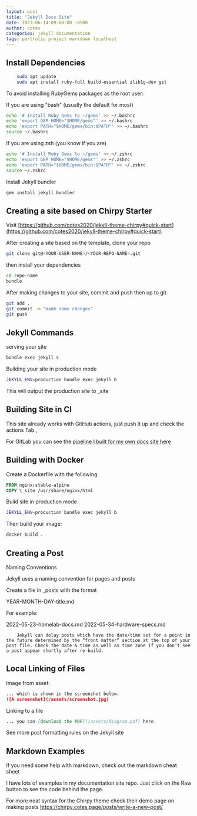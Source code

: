 ```yaml
---
layout: post
title: "Jekyll Docs Site"
date: 2023-06-14 09:00:00 -0500
author: cotes
categories: jekyll documentation
tags: portfolio project markdown localhost
---
```


## Install Dependencies

```bash
	sudo apt update
	sudo apt install ruby-full build-essential zlib1g-dev git
```

To avoid installing RubyGems packages as the root user:

If you are using "bash" (usually the default for most)

```bash
echo '# Install Ruby Gems to ~/gems' >> ~/.bashrc
echo 'export GEM_HOME="$HOME/gems"' >> ~/.bashrc
echo 'export PATH="$HOME/gems/bin:$PATH"' >> ~/.bashrc
source ~/.bashrc
```

If you are using zsh (you know if you are)

```bash
echo '# Install Ruby Gems to ~/gems' >> ~/.zshrc
echo 'export GEM_HOME="$HOME/gems"' >> ~/.zshrc
echo 'export PATH="$HOME/gems/bin:$PATH"' >> ~/.zshrc
source ~/.zshrc
```

Install Jekyll bundler

```bash
gem install jekyll bundler
```

## Creating a site based on Chirpy Starter

Visit [https://github.com/cotes2020/jekyll-theme-chirpy#quick-start](https://github.com/cotes2020/jekyll-theme-chirpy#quick-start)

After creating a site based on the template, clone your repo

```bash
git clone git@<YOUR-USER-NAME>/<YOUR-REPO-NAME>.git
```

then install your dependencies

```bash
cd repo-name
bundle
```

After making changes to your site, commit and push then up to git

```bash
git add .
git commit -m "made some changes"
git push
```

## Jekyll Commands

serving your site

```bash
bundle exec jekyll s
```

Building your site in production mode

```bash
JEKYLL_ENV=production bundle exec jekyll b
```

This will output the production site to \_site

## Building Site in CI

This site already works with GitHub actions, just push it up and check the actions Tab.,

For GitLab you can see the [pipeline I built for my own docs site here](https://github.com/techno-tim/techno-tim.github.io/blob/master/.gitlab-ci.yml#L18)

## Building with Docker

Create a Dockerfile with the following

```dockerfile
FROM nginx:stable-alpine
COPY \_site /usr/share/nginx/html
```

Build site in production mode

```bash
JEKYLL_ENV=production bundle exec jekyll b
```

Then build your image:

```bash
docker build .
```

## Creating a Post

Naming Conventions

Jekyll uses a naming convention for pages and posts

Create a file in \_posts with the format

YEAR-MONTH-DAY-title.md

For example:

2022-05-23-homelab-docs.md
2022-05-34-hardware-specs.md

```info
    Jekyll can delay posts which have the date/time set for a point in the future determined by the “front matter” section at the top of your post file. Check the date & time as well as time zone if you don’t see a post appear shortly after re-build.
```

## Local Linking of Files

Image from asset:

```markdown
... which is shown in the screenshot below:
![A screenshot](/assets/screenshot.jpg)
```

Linking to a file

```markdown
... you can [download the PDF](/assets/diagram.pdf) here.
```

See more post formatting rules on the Jekyll site

## Markdown Examples

If you need some help with markdown, check out the markdown cheat sheet

I have lots of examples in my documentation site repo. Just click on the Raw button to see the code behind the page.

For more neat syntax for the Chirpy theme check their demo page on making posts https://chirpy.cotes.page/posts/write-a-new-post/
